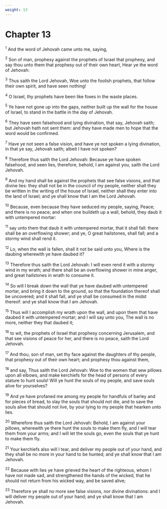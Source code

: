 ```yaml
---
weight: 13
---
```


# Chapter 13

<sup>1</sup> And the word of Jehovah came unto me, saying, 

<sup>2</sup> Son of man, prophesy against the prophets of Israel that prophesy, and say thou unto them that prophesy out of their own heart, Hear ye the word of Jehovah: 

<sup>3</sup> Thus saith the Lord Jehovah, Woe unto the foolish prophets, that follow their own spirit, and have seen nothing! 

<sup>4</sup> O Israel, thy prophets have been like foxes in the waste places. 

<sup>5</sup> Ye have not gone up into the gaps, neither built up the wall for the house of Israel, to stand in the battle in the day of Jehovah. 

<sup>6</sup> They have seen falsehood and lying divination, that say, Jehovah saith; but Jehovah hath not sent them: and they have made men to hope that the word would be confirmed. 

<sup>7</sup> Have ye not seen a false vision, and have ye not spoken a lying divination, in that ye say, Jehovah saith; albeit I have not spoken? 

<sup>8</sup> Therefore thus saith the Lord Jehovah: Because ye have spoken falsehood, and seen lies, therefore, behold, I am against you, saith the Lord Jehovah. 

<sup>9</sup> And my hand shall be against the prophets that see false visions, and that divine lies: they shall not be in the council of my people, neither shall they be written in the writing of the house of Israel, neither shall they enter into the land of Israel; and ye shall know that I am the Lord Jehovah. 

<sup>10</sup> Because, even because they have seduced my people, saying, Peace; and there is no peace; and when one buildeth up a wall, behold, they daub it with untempered mortar: 

<sup>11</sup> say unto them that daub it with untempered mortar, that it shall fall: there shall be an overflowing shower; and ye, O great hailstones, shall fall; and a stormy wind shall rend it. 

<sup>12</sup> Lo, when the wall is fallen, shall it not be said unto you, Where is the daubing wherewith ye have daubed it? 

<sup>13</sup> Therefore thus saith the Lord Jehovah: I will even rend it with a stormy wind in my wrath; and there shall be an overflowing shower in mine anger, and great hailstones in wrath to consume it. 

<sup>14</sup> So will I break down the wall that ye have daubed with untempered mortar, and bring it down to the ground, so that the foundation thereof shall be uncovered; and it shall fall, and ye shall be consumed in the midst thereof: and ye shall know that I am Jehovah. 

<sup>15</sup> Thus will I accomplish my wrath upon the wall, and upon them that have daubed it with untempered mortar; and I will say unto you, The wall is no more, neither they that daubed it; 

<sup>16</sup> to wit, the prophets of Israel that prophesy concerning Jerusalem, and that see visions of peace for her, and there is no peace, saith the Lord Jehovah. 

<sup>17</sup> And thou, son of man, set thy face against the daughters of thy people, that prophesy out of their own heart; and prophesy thou against them, 

<sup>18</sup> and say, Thus saith the Lord Jehovah: Woe to the women that sew pillows upon all elbows, and make kerchiefs for the head of persons of every stature to hunt souls! Will ye hunt the souls of my people, and save souls alive for yourselves? 

<sup>19</sup> And ye have profaned me among my people for handfuls of barley and for pieces of bread, to slay the souls that should not die, and to save the souls alive that should not live, by your lying to my people that hearken unto lies. 

<sup>20</sup> Wherefore thus saith the Lord Jehovah: Behold, I am against your pillows, wherewith ye there hunt the souls to make them fly, and I will tear them from your arms; and I will let the souls go, even the souls that ye hunt to make them fly. 

<sup>21</sup> Your kerchiefs also will I tear, and deliver my people out of your hand, and they shall be no more in your hand to be hunted; and ye shall know that I am Jehovah. 

<sup>22</sup> Because with lies ye have grieved the heart of the righteous, whom I have not made sad, and strengthened the hands of the wicked, that he should not return from his wicked way, and be saved alive; 

<sup>23</sup> Therefore ye shall no more see false visions, nor divine divinations: and I will deliver my people out of your hand; and ye shall know that I am Jehovah. 


